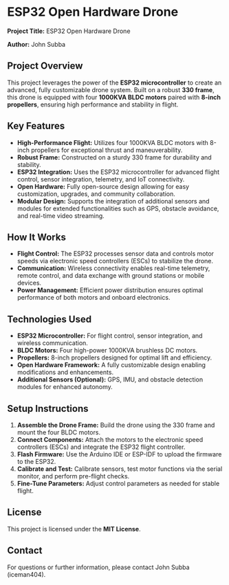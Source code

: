 # ESP32 Open Hardware Drone

**Project Title:** ESP32 Open Hardware Drone

**Author:** John Subba

## Project Overview
This project leverages the power of the **ESP32 microcontroller** to create an advanced, fully customizable drone system. Built on a robust **330 frame**, this drone is equipped with four **1000KVA BLDC motors** paired with **8-inch propellers**, ensuring high performance and stability in flight.

## Key Features
- **High-Performance Flight:** Utilizes four 1000KVA BLDC motors with 8-inch propellers for exceptional thrust and maneuverability.
- **Robust Frame:** Constructed on a sturdy 330 frame for durability and stability.
- **ESP32 Integration:** Uses the ESP32 microcontroller for advanced flight control, sensor integration, telemetry, and IoT connectivity.
- **Open Hardware:** Fully open-source design allowing for easy customization, upgrades, and community collaboration.
- **Modular Design:** Supports the integration of additional sensors and modules for extended functionalities such as GPS, obstacle avoidance, and real-time video streaming.

## How It Works
- **Flight Control:** The ESP32 processes sensor data and controls motor speeds via electronic speed controllers (ESCs) to stabilize the drone.
- **Communication:** Wireless connectivity enables real-time telemetry, remote control, and data exchange with ground stations or mobile devices.
- **Power Management:** Efficient power distribution ensures optimal performance of both motors and onboard electronics.

## Technologies Used
- **ESP32 Microcontroller:** For flight control, sensor integration, and wireless communication.
- **BLDC Motors:** Four high-power 1000KVA brushless DC motors.
- **Propellers:** 8-inch propellers designed for optimal lift and efficiency.
- **Open Hardware Framework:** A fully customizable design enabling modifications and enhancements.
- **Additional Sensors (Optional):** GPS, IMU, and obstacle detection modules for enhanced autonomy.

## Setup Instructions
1. **Assemble the Drone Frame:** Build the drone using the 330 frame and mount the four BLDC motors.
2. **Connect Components:** Attach the motors to the electronic speed controllers (ESCs) and integrate the ESP32 flight controller.
3. **Flash Firmware:** Use the Arduino IDE or ESP-IDF to upload the firmware to the ESP32.
4. **Calibrate and Test:** Calibrate sensors, test motor functions via the serial monitor, and perform pre-flight checks.
5. **Fine-Tune Parameters:** Adjust control parameters as needed for stable flight.


## License
This project is licensed under the **MIT License**.

## Contact
For questions or further information, please contact John Subba (iceman404).
